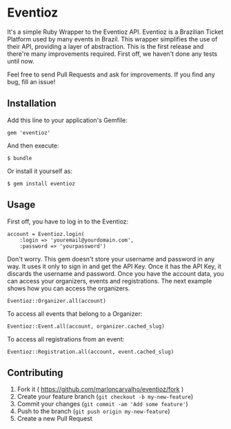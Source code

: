 # Eventioz

It's a simple Ruby Wrapper to the Eventioz API. Eventioz is a Brazilian Ticket Platform used by many events in Brazil. This wrapper simplifies the use
of their API, providing a layer of abstraction. This is the first release and there're many improvements required. First off, we haven't done any tests
until now.

Feel free to send Pull Requests and ask for improvements. If you find any bug, fill an issue!

## Installation

Add this line to your application's Gemfile:

    gem 'eventioz'

And then execute:

    $ bundle

Or install it yourself as:

    $ gem install eventioz

## Usage

First off, you have to log in to the Eventioz:

    account = Eventioz.login(
        :login => 'youremail@yourdomain.com',
        :password => 'yourpassword')

Don't worry. This gem doesn't store your username and password in any way. It uses it only to sign in and get the API Key.
Once it has the API Key, it discards the username and password. Once you have the account data, you can access your organizers,
events and registrations. The next example shows how you can access the organizers.

    Eventioz::Organizer.all(account)

To access all events that belong to a Organizer:

    Eventioz::Event.all(account, organizer.cached_slug)

To access all registrations from an event:

    Eventioz::Registration.all(account, event.cached_slug)

## Contributing

1. Fork it ( https://github.com/marloncarvalho/eventioz/fork )
2. Create your feature branch (`git checkout -b my-new-feature`)
3. Commit your changes (`git commit -am 'Add some feature'`)
4. Push to the branch (`git push origin my-new-feature`)
5. Create a new Pull Request
